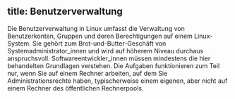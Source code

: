 title: Benutzerverwaltung
---

Die Benutzerverwaltung in Linux umfasst die Verwaltung von Benutzerkonten, Gruppen und deren Berechtigungen auf einem Linux-System.
Sie gehört zum Brot-und-Butter-Geschäft von Systemadministrator_innen und wird auf höherem Niveau
durchaus anspruchsvoll.
Softwareentwickler_innen müssen mindestens die hier behandelten Grundlagen verstehen.
Die Aufgaben funktionieren zum Teil nur, wenn Sie auf einem Rechner arbeiten, 
auf dem Sie Administrationsrechte haben, typischerweise einem eigenen, 
aber nicht auf einem Rechner des öffentlichen Rechnerpools.